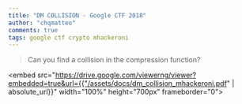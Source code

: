 ```yaml
---
title: "DM COLLISION - Google CTF 2018"
author: "chqmatteo"
comments: true
tags: google ctf crypto mhackeroni
---
```


> Can you find a collision in the compression function?

<embed src="https://drive.google.com/viewerng/viewer?embedded=true&url={{"/assets/docs/dm_collision_mhackeroni.pdf" | absolute_url}}" width="100%" height="700px" frameborder="0">

